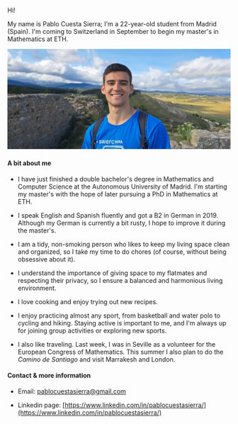 Hi!

My name is Pablo Cuesta Sierra; I'm a 22-year-old student from Madrid (Spain).
I'm coming to Switzerland in September to begin my master's in Mathematics at ETH.

![](assets/introduction/yo.jpg)

#### A bit about me

- I have just finished a double bachelor's degree in Mathematics and Computer Science at the Autonomous University of Madrid. I'm starting my master's with the hope of later pursuing a PhD in Mathematics at ETH.

- I speak English and Spanish fluently and got a B2 in German in 2019. Although my German is currently a bit rusty, I hope to improve it during the master's.

- I am a tidy, non-smoking person who likes to keep my living space clean and organized, so I take my time to do chores (of course, without being obsessive about it).

- I understand the importance of giving space to my flatmates and respecting their privacy, so I ensure a balanced and harmonious living environment.

- I love cooking and enjoy trying out new recipes.

- I enjoy practicing almost any sport, from basketball and water polo to cycling and hiking. Staying active is important to me, and I'm always up for joining group activities or exploring new sports.

- I also like traveling. Last week, I was in Seville as a volunteer for the European Congress of Mathematics. This summer I also plan to do the _Camino de Santiago_ and visit Marrakesh and London.

#### Contact & more information

- Email: [pablocuestasierra@gmail.com](mailto:pablocuestasierra@gmail.com)

- Linkedin page: [https://www.linkedin.com/in/pablocuestasierra/](https://www.linkedin.com/in/pablocuestasierra/)


